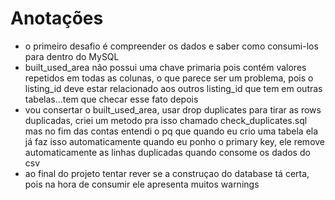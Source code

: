# Anotações

- o primeiro desafio é compreender os dados e saber como consumi-los para dentro do MySQL
- built_used_area não possui uma chave primaria pois contém valores repetidos em todas as colunas, o que parece ser um problema, pois o listing_id deve estar relacionado aos outros listing_id que tem em outras tabelas...tem que checar esse fato depois
- vou consertar o built_used_area, usar drop duplicates para tirar as rows duplicadas, criei um metodo pra isso chamado check_duplicates.sql mas no fim das contas entendi o pq que quando eu crio uma tabela ela já faz isso automaticamente quando eu ponho o primary key, ele remove automaticamente as linhas duplicadas quando consome os dados do csv
- ao final do projeto tentar rever se a construçao do database tá certa, pois na hora de consumir ele apresenta muitos warnings
